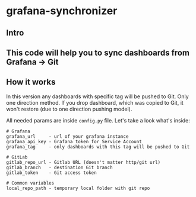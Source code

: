 # grafana-synchronizer

## Intro

This code will help you to sync dashboards from Grafana -> Git
---

## How it works

In this version any dashboards with specific tag will be pushed to Git. Only one direction method. If you drop dashboard, which was copied to Git, it won't restore (due to one direction  pushing model).

All needed params are inside `config.py` file. Let's take a look what's inside:

```
# Grafana
grafana_url     - url of your grafana instance
grafana_api_key - Grafana token for Service Account
grafana_tag     - only dashboards with this tag will be pushed to Git

# GitLab
gitlab_repo_url - Gitlab URL (doesn't matter http/git url)
gitlab_branch   - destination Git branch
gitlab_token    - Git access token

# Common variables
local_repo_path - temporary local folder with git repo
```

